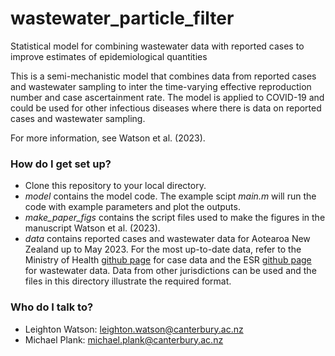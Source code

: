 # wastewater_particle_filter
Statistical model for combining wastewater data with reported cases to improve estimates of epidemiological quantities

This is a semi-mechanistic model that combines data from reported cases and wastewater sampling to inter the time-varying effective reproduction number and case ascertainment rate. The model is applied to COVID-19 and could be used for other infectious diseases where there is data on reported cases and wastewater sampling.

For more information, see Watson et al. (2023).

### How do I get set up? ###
* Clone this repository to your local directory.
* _model_ contains the model code. The example scipt _main.m_ will run the code with example parameters and plot the outputs. 
* _make_paper_figs_ contains the script files used to make the figures in the manuscript Watson et al. (2023). 
* _data_ contains reported cases and wastewater data for Aotearoa New Zealand up to May 2023. For the most up-to-date data, refer to the Ministry of Health [github page](https://github.com/minhealthnz/nz-covid-data) for case data and the ESR [github page](https://github.com/ESR-NZ/covid_in_wastewater/tree/main/data) for wastewater data. Data from other jurisdictions can be used and the files in this directory illustrate the required format. 

### Who do I talk to? ###
* Leighton Watson: leighton.watson@canterbury.ac.nz
* Michael Plank: michael.plank@canterbury.ac.nz
